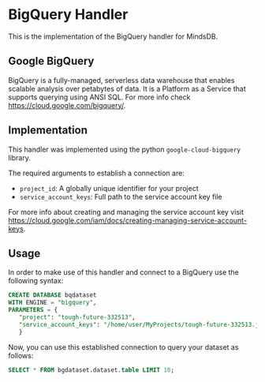 # BigQuery Handler

This is the implementation of the BigQuery handler for MindsDB.

## Google BigQuery

BigQuery is a fully-managed, serverless data warehouse that enables scalable analysis over petabytes of data. It is a Platform as a Service that supports querying using ANSI SQL. For more info check https://cloud.google.com/bigquery/.

## Implementation

This handler was implemented using the python `google-cloud-bigquery` library.

The required arguments to establish a connection are:

* `project_id`:  A globally unique identifier for your project
* `service_account_keys`: Full path to the service account key file

For more info about creating and managing the service account key visit  https://cloud.google.com/iam/docs/creating-managing-service-account-keys.

## Usage

In order to make use of this handler and connect to a BigQuery use the following syntax:

```sql
CREATE DATABASE bqdataset
WITH ENGINE = "bigquery",
PARAMETERS = {
   "project": "tough-future-332513",
   "service_account_keys": "/home/user/MyProjects/tough-future-332513.json"
   }
```

Now, you can use this established connection to query your dataset as follows:

```sql
SELECT * FROM bgdataset.dataset.table LIMIT 10;
```
